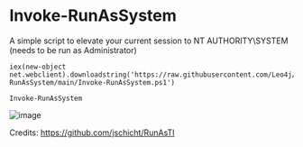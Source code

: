 # Invoke-RunAsSystem
A simple script to elevate your current session to NT AUTHORITY\SYSTEM (needs to be run as Administrator)

```
iex(new-object net.webclient).downloadstring('https://raw.githubusercontent.com/Leo4j/Invoke-RunAsSystem/main/Invoke-RunAsSystem.ps1')
```
```
Invoke-RunAsSystem
```

![image](https://github.com/Leo4j/Invoke-RunAsSystem/assets/61951374/b3f8b146-13b5-4e51-831a-37407e02a6af)

Credits: https://github.com/jschicht/RunAsTI
